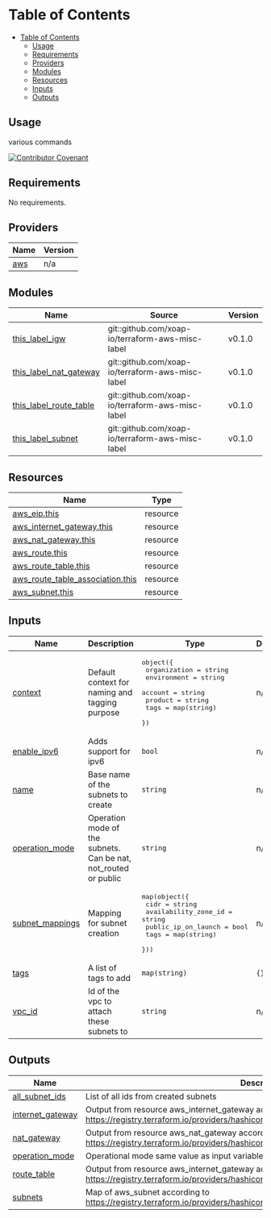 # Table of Contents

- [Table of Contents](#table-of-contents)
  - [Usage](#usage)
  - [Requirements](#requirements)
  - [Providers](#providers)
  - [Modules](#modules)
  - [Resources](#resources)
  - [Inputs](#inputs)
  - [Outputs](#outputs)

## Usage

various commands

[![Contributor Covenant](https://img.shields.io/badge/Contributor%20Covenant-2.1-4baaaa.svg)](code_of_conduct.md)

<!-- prettier-ignore-start -->
<!-- markdownlint-disable -->
<!-- BEGINNING OF PRE-COMMIT-TERRAFORM DOCS HOOK -->
## Requirements

No requirements.

## Providers

| Name | Version |
|------|---------|
| <a name="provider_aws"></a> [aws](#provider\_aws) | n/a |

## Modules

| Name | Source | Version |
|------|--------|---------|
| <a name="module_this_label_igw"></a> [this\_label\_igw](#module\_this\_label\_igw) | git::github.com/xoap-io/terraform-aws-misc-label | v0.1.0 |
| <a name="module_this_label_nat_gateway"></a> [this\_label\_nat\_gateway](#module\_this\_label\_nat\_gateway) | git::github.com/xoap-io/terraform-aws-misc-label | v0.1.0 |
| <a name="module_this_label_route_table"></a> [this\_label\_route\_table](#module\_this\_label\_route\_table) | git::github.com/xoap-io/terraform-aws-misc-label | v0.1.0 |
| <a name="module_this_label_subnet"></a> [this\_label\_subnet](#module\_this\_label\_subnet) | git::github.com/xoap-io/terraform-aws-misc-label | v0.1.0 |

## Resources

| Name | Type |
|------|------|
| [aws_eip.this](https://registry.terraform.io/providers/hashicorp/aws/latest/docs/resources/eip) | resource |
| [aws_internet_gateway.this](https://registry.terraform.io/providers/hashicorp/aws/latest/docs/resources/internet_gateway) | resource |
| [aws_nat_gateway.this](https://registry.terraform.io/providers/hashicorp/aws/latest/docs/resources/nat_gateway) | resource |
| [aws_route.this](https://registry.terraform.io/providers/hashicorp/aws/latest/docs/resources/route) | resource |
| [aws_route_table.this](https://registry.terraform.io/providers/hashicorp/aws/latest/docs/resources/route_table) | resource |
| [aws_route_table_association.this](https://registry.terraform.io/providers/hashicorp/aws/latest/docs/resources/route_table_association) | resource |
| [aws_subnet.this](https://registry.terraform.io/providers/hashicorp/aws/latest/docs/resources/subnet) | resource |

## Inputs

| Name | Description | Type | Default | Required |
|------|-------------|------|---------|:--------:|
| <a name="input_context"></a> [context](#input\_context) | Default context for naming and tagging purpose | <pre>object({<br>    organization = string<br>    environment  = string<br>    account      = string<br>    product      = string<br>    tags         = map(string)<br>  })</pre> | n/a | yes |
| <a name="input_enable_ipv6"></a> [enable\_ipv6](#input\_enable\_ipv6) | Adds support for ipv6 | `bool` | n/a | yes |
| <a name="input_name"></a> [name](#input\_name) | Base name of the subnets to create | `string` | n/a | yes |
| <a name="input_operation_mode"></a> [operation\_mode](#input\_operation\_mode) | Operation mode of the subnets. Can be nat, not\_routed or public | `string` | n/a | yes |
| <a name="input_subnet_mappings"></a> [subnet\_mappings](#input\_subnet\_mappings) | Mapping for subnet creation | <pre>map(object({<br>    cidr                 = string<br>    availability_zone_id = string<br>    public_ip_on_launch  = bool<br>    tags                 = map(string)<br>  }))</pre> | n/a | yes |
| <a name="input_tags"></a> [tags](#input\_tags) | A list of tags to add | `map(string)` | `{}` | no |
| <a name="input_vpc_id"></a> [vpc\_id](#input\_vpc\_id) | Id of the vpc to attach these subnets to | `string` | n/a | yes |

## Outputs

| Name | Description |
|------|-------------|
| <a name="output_all_subnet_ids"></a> [all\_subnet\_ids](#output\_all\_subnet\_ids) | List of all ids from created subnets |
| <a name="output_internet_gateway"></a> [internet\_gateway](#output\_internet\_gateway) | Output from resource aws\_internet\_gateway according to https://registry.terraform.io/providers/hashicorp/aws/latest/docs/resources/internet_gateway |
| <a name="output_nat_gateway"></a> [nat\_gateway](#output\_nat\_gateway) | Output from resource aws\_nat\_gateway according to https://registry.terraform.io/providers/hashicorp/aws/latest/docs/resources/nat_gateway |
| <a name="output_operation_mode"></a> [operation\_mode](#output\_operation\_mode) | Operational mode same value as input variable 'operation\_mode' |
| <a name="output_route_table"></a> [route\_table](#output\_route\_table) | Output from resource aws\_internet\_gateway according to https://registry.terraform.io/providers/hashicorp/aws/latest/docs/resources/internet_gateway |
| <a name="output_subnets"></a> [subnets](#output\_subnets) | Map of  aws\_subnet according to https://registry.terraform.io/providers/hashicorp/aws/latest/docs/resources/subnet |
<!-- END OF PRE-COMMIT-TERRAFORM DOCS HOOK -->
<!-- markdownlint-disable -->
<!-- prettier-ignore-end -->
